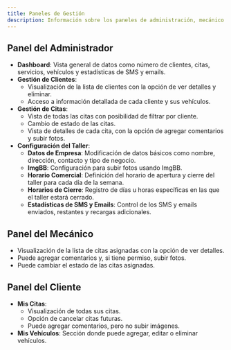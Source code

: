 ```yaml
---
title: Paneles de Gestión
description: Información sobre los paneles de administración, mecánico y cliente.
---
```


## Panel del Administrador
- **Dashboard**: Vista general de datos como número de clientes, citas, servicios, vehículos y estadísticas de SMS y emails.
- **Gestión de Clientes**:
  - Visualización de la lista de clientes con la opción de ver detalles y eliminar.
  - Acceso a información detallada de cada cliente y sus vehículos.
- **Gestión de Citas**:
  - Vista de todas las citas con posibilidad de filtrar por cliente.
  - Cambio de estado de las citas.
  - Vista de detalles de cada cita, con la opción de agregar comentarios y subir fotos.
- **Configuración del Taller**:
  - **Datos de Empresa**: Modificación de datos básicos como nombre, dirección, contacto y tipo de negocio.
  - **ImgBB**: Configuración para subir fotos usando ImgBB.
  - **Horario Comercial**: Definición del horario de apertura y cierre del taller para cada día de la semana.
  - **Horarios de Cierre**: Registro de días u horas específicas en las que el taller estará cerrado.
  - **Estadísticas de SMS y Emails**: Control de los SMS y emails enviados, restantes y recargas adicionales.

## Panel del Mecánico
- Visualización de la lista de citas asignadas con la opción de ver detalles.
- Puede agregar comentarios y, si tiene permiso, subir fotos.
- Puede cambiar el estado de las citas asignadas.

## Panel del Cliente
- **Mis Citas**:
  - Visualización de todas sus citas.
  - Opción de cancelar citas futuras.
  - Puede agregar comentarios, pero no subir imágenes.
- **Mis Vehículos**: Sección donde puede agregar, editar o eliminar vehículos.
